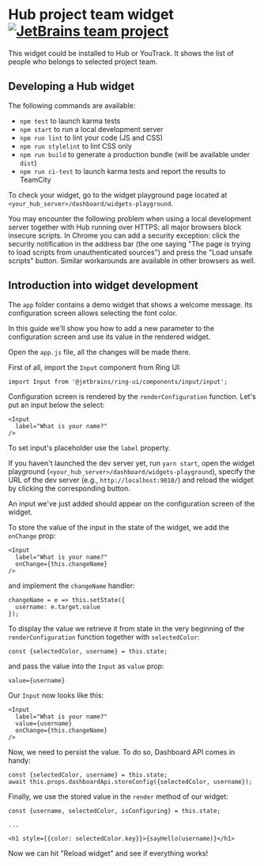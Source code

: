 # Hub project team widget [![JetBrains team project](http://jb.gg/badges/team-flat-square.svg)](https://confluence.jetbrains.com/display/ALL/JetBrains+on+GitHub)

This widget could be installed to Hub or YouTrack. It shows the list of people who belongs to selected project team.

## Developing a Hub widget
The following commands are available:

  - `npm test` to launch karma tests
  - `npm start` to run a local development server
  - `npm run lint` to lint your code (JS and CSS)
  - `npm run stylelint` to lint CSS only
  - `npm run build` to generate a production bundle (will be available under `dist`)
  - `npm run ci-test` to launch karma tests and report the results to TeamCity

To check your widget, go to the widget playground page located at `<your_hub_server>/dashboard/widgets-playground`.

You may encounter the following problem when using a local development server together with Hub running over HTTPS: all major browsers block insecure scripts. 
In Chrome you can add a security exception: click the security notification in the address bar (the one saying "The page is trying to load scripts from unauthenticated sources") and 
press the "Load unsafe scripts" button. Similar workarounds are available in other browsers as well.

## Introduction into widget development
The `app` folder contains a demo widget that shows a welcome message. Its configuration screen allows selecting the font color.

In this guide we'll show you how to add a new parameter to the configuration screen and use its value in the rendered widget.

Open the `app.js` file, all the changes will be made there.

First of all, import the `Input` component from Ring UI:

```
import Input from '@jetbrains/ring-ui/components/input/input';
```

Configuration screen is rendered by the `renderConfiguration` function. Let's put an input below the select:

```
<Input
  label="What is your name?"
/>
```

To set input's placeholder use the `label` property.

If you haven't launched the dev server yet, run `yarn start`, open the widget playground (`<your_hub_server>/dashboard/widgets-playground`), 
specify the URL of the dev server (e.g., `http://localhost:9010/`) and reload the widget by clicking the corresponding button.

An input we've just added should appear on the configuration screen of the widget.

To store the value of the input in the state of the widget, we add the `onChange` prop:

```
<Input
  label="What is your name?"
  onChange={this.changeName}
/>
```

and implement the `changeName` handler:

```
changeName = e => this.setState({
  username: e.target.value
});
```

To display the value we retrieve it from state in the very beginning of the `renderConfiguration` function together with `selectedColor`:

```
const {selectedColor, username} = this.state;
```

and pass the value into the `Input` as `value` prop:

```
value={username}
```

Our `Input` now looks like this:

```
<Input
  label="What is your name?"
  value={username}
  onChange={this.changeName}
/>
```

Now, we need to persist the value. To do so, Dashboard API comes in handy:

```
const {selectedColor, username} = this.state;
await this.props.dashboardApi.storeConfig({selectedColor, username});
```

Finally, we use the stored value in the `render` method of our widget: 

```
const {username, selectedColor, isConfiguring} = this.state;

...

<h1 style={{color: selectedColor.key}}>{sayHello(username)}</h1>
```

Now we can hit "Reload widget" and see if everything works!

[1]: http://yeoman.io/
